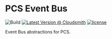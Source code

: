 # PCS Event Bus

![Build](https://github.com/Parusnik/pcs-eventbus/workflows/Build/badge.svg)
[![Latest Version @ Cloudsmith](https://api-prd.cloudsmith.io/badges/version/parusnik/preview/nuget/Parusnik.Pcs.EventBus.Abstractions/latest/x/?render=true&badge_token=gAAAAABfyWATBuTzLPc8j0h2Fnt6tX2HBPAIEFnaxQwQ_1lsiJy3px0cvHjy2hRPEPQrudGZ-Y99nQ7yIhEDt4glu_KmcfVTQqUr_E9aJwKt64TaB5OohFg%3D)](https://cloudsmith.io/~parusnik/repos/preview/packages/detail/nuget/Parusnik.Pcs.EventBus.Abstractions/latest/)
[![license](https://img.shields.io/github/license/Parusnik/pcs-eventbus)](License)

Event Bus abstractions for PCS.